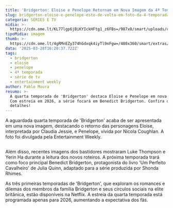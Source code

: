 ```yaml
---
title: 'Bridgerton: Eloise e Penelope Retornam em Nova Imagem da 4ª Temporada'
slug: bridgerton-eloise-e-penelope-esto-de-volta-em-foto-da-4-temporada
categoria: SÉRIES E TV
midia: >-
  https://cdn.ome.lt/KL77lgp6jBiKYIckHFtg1_z6FBs=/987x0/smart/uploads/conteudo/fotos/OMELETE_CAPA_-_2025-03-28T121811.006.png
tipoMidia: imagem
thumb: >-
  https://cdn.ome.lt/4gRMnEZy374hGdxqk4iyTl9nFgw=/480x360/smart/extras/conteudos/omelete_THUMB_-_2025-03-28T121801.238.png
data: '2025-03-28T16:20:37.722Z'
tags:
  - bridgerton
  - eloise
  - penelope
  - 4ª temporada
  - série de tv
  - entertainment weekly
author: Pablo Moura
resumo: >-
  A quarta temporada de 'Bridgerton' destaca Eloise e Penelope em nova imagem.
  Com estreia em 2026, a série focará em Benedict Bridgerton. Confira os
  detalhes!
---
```


A aguardada quarta temporada de 'Bridgerton' acaba de ser apresentada em uma nova imagem, destacando o retorno das personagens Eloise, interpretada por Claudia Jessie, e Penelope, vivida por Nicola Coughlan. A foto foi divulgada pela Entertainment Weekly.

![Imagem da notícia](data:image/png;base64,iVBORw0KGgoAAAANSUhEUgAAAAEAAAABCAQAAAC1HAwCAAAAC0lEQVR42mNkYAAAAAYAAjCB0C8AAAAASUVORK5CYII=)

Além disso, recentes imagens dos bastidores mostraram Luke Thompson e Yerin Ha durante a leitura dos novos roteiros. A próxima temporada trará como foco principal Benedict Bridgerton, protagonista do livro 'Um Perfeito Cavalheiro' de Julia Quinn, adaptado para a série produzida por Shonda Rhimes.

As três primeiras temporadas de 'Bridgerton', que exploram os romances e dilemas dos membros da família Bridgerton e seus círculos sociais na elite britânica, estão disponíveis na Netflix. A estreia da quarta temporada está programada apenas para 2026, aumentando a expectativa dos fãs.
